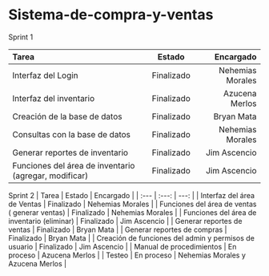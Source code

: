 
# Sistema-de-compra-y-ventas

Sprint 1


| Tarea | Estado | Encargado |
| :---         |     :---:      |          ---: |
| Interfaz del Login   | Finalizado     | Nehemias Morales    |
| Interfaz del inventario   | Finalizado     | Azucena Merlos    |
| Creación de la base de datos     | Finalizado       | Bryan Mata      |
| Consultas con la base de datos     | Finalizado       | Nehemias Morales      |
| Generar reportes de inventario     | Finalizado       | Jim Ascencio      |
| Funciones del área de inventario (agregar, modificar)     | Finalizado       | Jim Ascencio      |


Sprint 2
| Tarea | Estado | Encargado |
| :---         |     :---:      |          ---: |
| Interfaz del área de Ventas     | Finalizado      | Nehemias Morales      |
| Funciones del área de ventas ( generar ventas)     | Finalizado       | Nehemias Morales      |
| Funciones del área de inventario (eliminar)     | Finalizado       | Jim Ascencio      |
| Generar reportes de ventas     | Finalizado       | Bryan Mata      |
| Generar reportes de compras     | Finalizado       | Bryan Mata     |
| Creación de funciones del admin y permisos de usuario  | Finalizado     | Jim Ascencio    |
| Manual de procedimientos     | En proceso       | Azucena Merlos     |
| Testeo     | En proceso       | Nehemias Morales y Azucena Merlos     |



